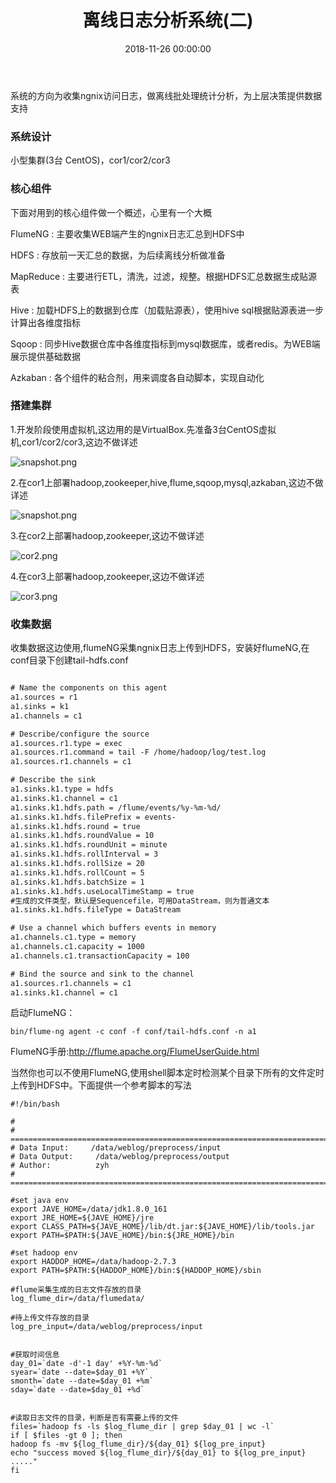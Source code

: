 ﻿---
layout: post
title: 离线日志分析系统(二)
date: 2018-11-26 00:00:00
categories: 大数据
tags: Hadoop
---

系统的方向为收集ngnix访问日志，做离线批处理统计分析，为上层决策提供数据支持

### 系统设计

小型集群(3台 CentOS)，cor1/cor2/cor3

### 核心组件

下面对用到的核心组件做一个概述，心里有一个大概

FlumeNG : 主要收集WEB端产生的ngnix日志汇总到HDFS中

HDFS : 存放前一天汇总的数据，为后续离线分析做准备

MapReduce : 主要进行ETL，清洗，过滤，规整。根据HDFS汇总数据生成贴源表

Hive : 加载HDFS上的数据到仓库（加载贴源表），使用hive sql根据贴源表进一步计算出各维度指标

Sqoop : 同步Hive数据仓库中各维度指标到mysql数据库，或者redis。为WEB端展示提供基础数据

Azkaban : 各个组件的粘合剂，用来调度各自动脚本，实现自动化

### 搭建集群

1.开发阶段使用虚拟机,这边用的是VirtualBox.先准备3台CentOS虚拟机,cor1/cor2/cor3,这边不做详述

![snapshot.png](https://i.loli.net/2018/11/27/5bfd5b4018130.png)

2.在cor1上部署hadoop,zookeeper,hive,flume,sqoop,mysql,azkaban,这边不做详述

![snapshot.png](https://i.loli.net/2018/11/27/5bfd5d0d92181.png)

3.在cor2上部署hadoop,zookeeper,这边不做详述

![cor2.png](https://i.loli.net/2018/11/27/5bfd5eda4961e.png)

4.在cor3上部署hadoop,zookeeper,这边不做详述

![cor3.png](https://i.loli.net/2018/11/27/5bfd5eda72d6e.png)

### 收集数据

收集数据这边使用,flumeNG采集ngnix日志上传到HDFS，安装好flumeNG,在conf目录下创建tail-hdfs.conf

```xml

# Name the components on this agent
a1.sources = r1
a1.sinks = k1
a1.channels = c1

# Describe/configure the source
a1.sources.r1.type = exec
a1.sources.r1.command = tail -F /home/hadoop/log/test.log
a1.sources.r1.channels = c1

# Describe the sink
a1.sinks.k1.type = hdfs
a1.sinks.k1.channel = c1
a1.sinks.k1.hdfs.path = /flume/events/%y-%m-%d/
a1.sinks.k1.hdfs.filePrefix = events-
a1.sinks.k1.hdfs.round = true
a1.sinks.k1.hdfs.roundValue = 10
a1.sinks.k1.hdfs.roundUnit = minute
a1.sinks.k1.hdfs.rollInterval = 3
a1.sinks.k1.hdfs.rollSize = 20
a1.sinks.k1.hdfs.rollCount = 5
a1.sinks.k1.hdfs.batchSize = 1
a1.sinks.k1.hdfs.useLocalTimeStamp = true
#生成的文件类型，默认是Sequencefile，可用DataStream，则为普通文本
a1.sinks.k1.hdfs.fileType = DataStream

# Use a channel which buffers events in memory
a1.channels.c1.type = memory
a1.channels.c1.capacity = 1000
a1.channels.c1.transactionCapacity = 100

# Bind the source and sink to the channel
a1.sources.r1.channels = c1
a1.sinks.k1.channel = c1
```

启动FlumeNG：

```shell
bin/flume-ng agent -c conf -f conf/tail-hdfs.conf -n a1

```

FlumeNG手册:http://flume.apache.org/FlumeUserGuide.html


当然你也可以不使用FlumeNG,使用shell脚本定时检测某个目录下所有的文件定时上传到HDFS中。下面提供一个参考脚本的写法

```shell
#!/bin/bash

#
# ===========================================================================
# Data Input:     /data/weblog/preprocess/input
# Data Output:     /data/weblog/preprocess/output
# Author:          zyh
# ===========================================================================

#set java env
export JAVE_HOME=/data/jdk1.8.0_161
export JRE_HOME=${JAVE_HOME}/jre
export CLASS_PATH=${JAVE_HOME}/lib/dt.jar:${JAVE_HOME}/lib/tools.jar
export PATH=$PATH:${JAVE_HOME}/bin:${JRE_HOME}/bin

#set hadoop env
export HADDOP_HOME=/data/hadoop-2.7.3
export PATH=$PATH:${HADDOP_HOME}/bin:${HADDOP_HOME}/sbin

#flume采集生成的日志文件存放的目录
log_flume_dir=/data/flumedata/

#待上传文件存放的目录
log_pre_input=/data/weblog/preprocess/input


#获取时间信息
day_01=`date -d'-1 day' +%Y-%m-%d`
syear=`date --date=$day_01 +%Y`
smonth=`date --date=$day_01 +%m`
sday=`date --date=$day_01 +%d`


#读取日志文件的目录，判断是否有需要上传的文件
files=`hadoop fs -ls $log_flume_dir | grep $day_01 | wc -l`
if [ $files -gt 0 ]; then
hadoop fs -mv ${log_flume_dir}/${day_01} ${log_pre_input}
echo "success moved ${log_flume_dir}/${day_01} to ${log_pre_input} ....."
fi

```
